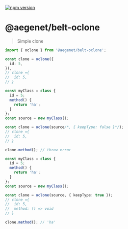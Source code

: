 [![npm version](https://img.shields.io/npm/v/@aegenet/belt-oclone.svg)](https://www.npmjs.com/package/@aegenet/belt-oclone)
<br>

# @aegenet/belt-oclone

> Simple clone

```typescript
import { oclone } from '@aegenet/belt-oclone';

const clone = oclone({
  id: 5,
}),
// clone ={
//  id: 5,
// }
```

```typescript
const myClass = class {
  id = 5;
  method() {
    return 'ha';
  }
};
const source = new myClass();

const clone = oclone(source/*, { keepType: false }*/);
// clone ={
//  id: 5,
// }

clone.method(); // throw error
```

```typescript
const myClass = class {
  id = 5;
  method() {
    return 'ha';
  }
};
const source = new myClass();

const clone = oclone(source, { keepType: true });
// clone ={
//  id: 5,
//  method: () => void
// }

clone.method(); // 'ha'
```